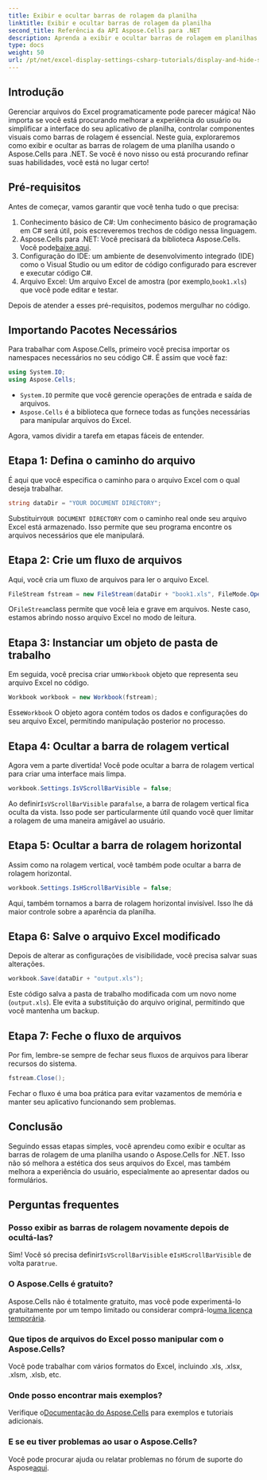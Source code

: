 ```yaml
---
title: Exibir e ocultar barras de rolagem da planilha
linktitle: Exibir e ocultar barras de rolagem da planilha
second_title: Referência da API Aspose.Cells para .NET
description: Aprenda a exibir e ocultar barras de rolagem em planilhas do Excel usando o Aspose.Cells para .NET com este tutorial detalhado e fácil de seguir.
type: docs
weight: 50
url: /pt/net/excel-display-settings-csharp-tutorials/display-and-hide-scroll-bars-of-worksheet/
---
```

## Introdução

Gerenciar arquivos do Excel programaticamente pode parecer mágica! Não importa se você está procurando melhorar a experiência do usuário ou simplificar a interface do seu aplicativo de planilha, controlar componentes visuais como barras de rolagem é essencial. Neste guia, exploraremos como exibir e ocultar as barras de rolagem de uma planilha usando o Aspose.Cells para .NET. Se você é novo nisso ou está procurando refinar suas habilidades, você está no lugar certo!

## Pré-requisitos

Antes de começar, vamos garantir que você tenha tudo o que precisa:

1. Conhecimento básico de C#: Um conhecimento básico de programação em C# será útil, pois escreveremos trechos de código nessa linguagem.
2.  Aspose.Cells para .NET: Você precisará da biblioteca Aspose.Cells. Você pode[baixe aqui](https://releases.aspose.com/cells/net/).
3. Configuração do IDE: um ambiente de desenvolvimento integrado (IDE) como o Visual Studio ou um editor de código configurado para escrever e executar código C#.
4.  Arquivo Excel: Um arquivo Excel de amostra (por exemplo,`book1.xls`) que você pode editar e testar.

Depois de atender a esses pré-requisitos, podemos mergulhar no código.

## Importando Pacotes Necessários

Para trabalhar com Aspose.Cells, primeiro você precisa importar os namespaces necessários no seu código C#. É assim que você faz:

```csharp
using System.IO;
using Aspose.Cells;
```

- `System.IO` permite que você gerencie operações de entrada e saída de arquivos.
- `Aspose.Cells` é a biblioteca que fornece todas as funções necessárias para manipular arquivos do Excel.

Agora, vamos dividir a tarefa em etapas fáceis de entender.

## Etapa 1: Defina o caminho do arquivo

É aqui que você especifica o caminho para o arquivo Excel com o qual deseja trabalhar.


```csharp
string dataDir = "YOUR DOCUMENT DIRECTORY";
```
  
 Substituir`YOUR DOCUMENT DIRECTORY` com o caminho real onde seu arquivo Excel está armazenado. Isso permite que seu programa encontre os arquivos necessários que ele manipulará.

## Etapa 2: Crie um fluxo de arquivos

Aqui, você cria um fluxo de arquivos para ler o arquivo Excel.


```csharp
FileStream fstream = new FileStream(dataDir + "book1.xls", FileMode.Open);
```
  
 O`FileStream`class permite que você leia e grave em arquivos. Neste caso, estamos abrindo nosso arquivo Excel no modo de leitura.

## Etapa 3: Instanciar um objeto de pasta de trabalho

 Em seguida, você precisa criar um`Workbook` objeto que representa seu arquivo Excel no código.


```csharp
Workbook workbook = new Workbook(fstream);
```
  
 Esse`Workbook` O objeto agora contém todos os dados e configurações do seu arquivo Excel, permitindo manipulação posterior no processo.

## Etapa 4: Ocultar a barra de rolagem vertical

Agora vem a parte divertida! Você pode ocultar a barra de rolagem vertical para criar uma interface mais limpa.


```csharp
workbook.Settings.IsVScrollBarVisible = false;
```
  
 Ao definir`IsVScrollBarVisible` para`false`, a barra de rolagem vertical fica oculta da vista. Isso pode ser particularmente útil quando você quer limitar a rolagem de uma maneira amigável ao usuário.

## Etapa 5: Ocultar a barra de rolagem horizontal

Assim como na rolagem vertical, você também pode ocultar a barra de rolagem horizontal.


```csharp
workbook.Settings.IsHScrollBarVisible = false;
```
  
Aqui, também tornamos a barra de rolagem horizontal invisível. Isso lhe dá maior controle sobre a aparência da planilha.

## Etapa 6: Salve o arquivo Excel modificado

Depois de alterar as configurações de visibilidade, você precisa salvar suas alterações. 


```csharp
workbook.Save(dataDir + "output.xls");
```
  
Este código salva a pasta de trabalho modificada com um novo nome (`output.xls`). Ele evita a substituição do arquivo original, permitindo que você mantenha um backup.

## Etapa 7: Feche o fluxo de arquivos

Por fim, lembre-se sempre de fechar seus fluxos de arquivos para liberar recursos do sistema.


```csharp
fstream.Close();
```
  
Fechar o fluxo é uma boa prática para evitar vazamentos de memória e manter seu aplicativo funcionando sem problemas.

## Conclusão

Seguindo essas etapas simples, você aprendeu como exibir e ocultar as barras de rolagem de uma planilha usando o Aspose.Cells for .NET. Isso não só melhora a estética dos seus arquivos do Excel, mas também melhora a experiência do usuário, especialmente ao apresentar dados ou formulários. 

## Perguntas frequentes

### Posso exibir as barras de rolagem novamente depois de ocultá-las?  
 Sim! Você só precisa definir`IsVScrollBarVisible` e`IsHScrollBarVisible` de volta para`true`.

### O Aspose.Cells é gratuito?  
 Aspose.Cells não é totalmente gratuito, mas você pode experimentá-lo gratuitamente por um tempo limitado ou considerar comprá-lo[uma licença temporária](https://purchase.aspose.com/temporary-license/).

### Que tipos de arquivos do Excel posso manipular com o Aspose.Cells?  
Você pode trabalhar com vários formatos do Excel, incluindo .xls, .xlsx, .xlsm, .xlsb, etc.

### Onde posso encontrar mais exemplos?  
 Verifique o[Documentação do Aspose.Cells](https://reference.aspose.com/cells/net/) para exemplos e tutoriais adicionais.

### E se eu tiver problemas ao usar o Aspose.Cells?  
Você pode procurar ajuda ou relatar problemas no fórum de suporte do Aspose[aqui](https://forum.aspose.com/c/cells/9).